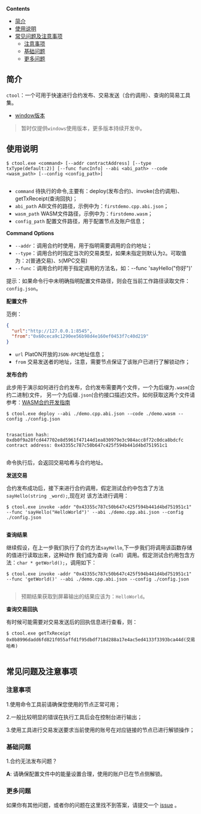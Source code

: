 <!-- START doctoc generated TOC please keep comment here to allow auto update -->
<!-- DON'T EDIT THIS SECTION, INSTEAD RE-RUN doctoc TO UPDATE -->
**Contents**

- [简介](#%E7%AE%80%E4%BB%8B)
- [使用说明](#%E4%BD%BF%E7%94%A8%E8%AF%B4%E6%98%8E)
- [常见问题及注意事项](#%E5%B8%B8%E8%A7%81%E9%97%AE%E9%A2%98%E5%8F%8A%E6%B3%A8%E6%84%8F%E4%BA%8B%E9%A1%B9)
  - [注意事项](#%E6%B3%A8%E6%84%8F%E4%BA%8B%E9%A1%B9)
  - [基础问题](#%E5%9F%BA%E7%A1%80%E9%97%AE%E9%A2%98)
  - [更多问题](#%E6%9B%B4%E5%A4%9A%E9%97%AE%E9%A2%98)

<!-- END doctoc generated TOC please keep comment here to allow auto update -->


## 简介 

`ctool`：一个可用于快速进行合约发布、交易发送（合约调用）、查询的简易工具集。

* [window版本](https://download.platon.network/ctool-windows-amd64.exe)

> 暂时仅提供`windows`使用版本，更多版本持续开发中。

## 使用说明


```
$ ctool.exe <command> [--addr contractAddress] [--type txType(default:2)] [--func funcInfo] --abi <abi_path> --code <wasm_path> [--config <config_path>]


```

* `command` 待执行的命令,主要有：deploy(发布合约)、invoke(合约调用)、getTxReceipt(查询回执)；
* `abi_path` ABI文件的路径，示例中为：`firstdemo.cpp.abi.json`；
* `wasm_path` WASM文件路径，示例中为：`firstdemo.wasm`；
* `config_path` 配置文件路径，用于配置节点及账户信息；

**Command Options**

* `--addr`：调用合约时使用，用于指明需要调用的合约地址；
* `--type`：调用合约时指定当次的交易类型，如果未指定则默认为`2`。可取值为：`2`(普通交易)、`5`(MPC交易)
* `--func`：调用合约时用于指定调用的方法名，如：--func 'sayHello("你好")'

提示：如果命令行中未明确指明配置文件路径，则会在当前工作路径读取文件：`config.json`。 

**配置文件**

范例：


```JSON
{
  "url":"http://127.0.0.1:8545",
  "from":"0x60ceca9c1290ee56b98d4e160ef0453f7c40d219"
}


```

- `url` PlatON开放的`JSON-RPC`地址信息； 
- `from` 交易发送者的地址，注意，需要节点保证了该账户已进行了解锁动作；

**发布合约**

此步用于演示如何进行合约发布，合约发布需要两个文件，一个为后缀为`.wasm`(合约二进制)文件，
另一个为后缀`.json`(合约接口描述)文件。如何获取这两个文件请参考：[WASM合约开发指南](zh-cn/development/[Chinese-Simplified]-Wasm合约开发指南)


```shell
$ ctool.exe deploy --abi ./demo.cpp.abi.json --code ./demo.wasm --config ./config.json


```


```
trasaction hash: 0xdb0f9a28fcd447702e8d5961f47144d1ea830979e3c984acc8f72c0dca8bdcfc
contract address: 0x43355c787c50b647c425f594b441d4bd751951c1


```

命令执行后，会返回交易哈希与合约地址。

**发送交易**

合约发布成功后，接下来进行合约调用，假定测试合约中包含了方法`sayHello(string _word);`,现在对
该方法进行调用：


```shell 
$ ctool.exe invoke -addr "0x43355c787c50b647c425f594b441d4bd751951c1" --func 'sayHello("HelloWorld")' --abi ./demo.cpp.abi.json --config ./config.json


```

**查询结果**

继续假设，在上一步我们执行了合约方法`sayHello`,下一步我们将调用该函数存储的值进行读取出来，这种动作
我们成为查询（call）调用。假定测试合约用包含方法：`char * getWorld();`，调用如下：


```shell 
$ ctool.exe invoke -addr "0x43355c787c50b647c425f594b441d4bd751951c1" --func 'getWorld()' --abi ./demo.cpp.abi.json --config ./config.json


```

> 预期结果获取到屏幕输出的结果应该为：`HelloWorld`。

**查询交易回执**

有时候可能需要对交易发送后的回执信息进行查看，则：


```shell 
$ ctool.exe getTxReceipt 0x0b8996dadd6fd821f055affd1f95dbdf718d288a17e4ac5ed4133f3393bca44d(交易哈希)


```


## 常见问题及注意事项

### 注意事项

1.使用命令工具前请确保您使用的节点正常可用；

2.一般比较明显的错误在执行工具后会在控制台进行输出；

3.使用工具进行交易发送要求当前使用的账号在对应链接的节点已进行解锁操作；

### 基础问题

1.合约无法发布问题？

**A**: 请确保配置文件中的能量设置合理，使用的账户已在节点侧解锁。


### 更多问题

如果你有其他问题，或者你的问题在这里找不到答案，请提交一个 [issue](https://github.com/PlatONnetwork/PlatON-Go/issues/new) 。














